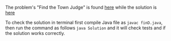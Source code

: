 The problem's "Find the Town Judge" is found [here](https://leetcode.com/problems/find-the-town-judge/) while the solution is [here](https://github.com/aurimas13/Solutions-To-Problems/blob/main/LeetCode/Java%20Solutions/Find%20the%20Town%20Judge/Solution.java)

To check the solution in terminal first compile Java file as `javac finD.java`, then run the command as follows `java Solution` and it will check tests and if the solution works correctly.
